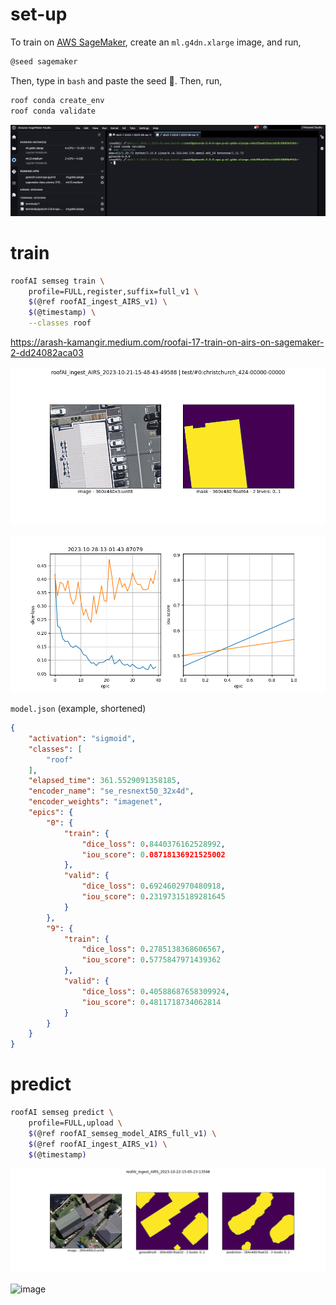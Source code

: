 # set-up

To train on [AWS SageMaker](https://aws.amazon.com/sagemaker/), create an `ml.g4dn.xlarge` image, and run,

```bash
@seed sagemaker
```

Then, type in `bash` and paste the seed 🌱. Then, run,

```bash
roof conda create_env
roof conda validate
```

![image](../../assets/sagemaker.jpg)

# train

```bash
roofAI semseg train \
    profile=FULL,register,suffix=full_v1 \
    $(@ref roofAI_ingest_AIRS_v1) \
    $(@timestamp) \
    --classes roof
```

https://arash-kamangir.medium.com/roofai-17-train-on-airs-on-sagemaker-2-dd24082aca03

![image](../../assets/christchurch_424-00000-00000.png)

![image](../../assets/train-summary.png)

`model.json` (example, shortened)
```json
{
    "activation": "sigmoid",
    "classes": [
        "roof"
    ],
    "elapsed_time": 361.5529091358185,
    "encoder_name": "se_resnext50_32x4d",
    "encoder_weights": "imagenet",
    "epics": {
        "0": {
            "train": {
                "dice_loss": 0.8440376162528992,
                "iou_score": 0.08718136921525002
            },
            "valid": {
                "dice_loss": 0.6924602970480918,
                "iou_score": 0.23197315189281645
            }
        },
        "9": {
            "train": {
                "dice_loss": 0.2785138368606567,
                "iou_score": 0.5775847971439362
            },
            "valid": {
                "dice_loss": 0.40588687658309924,
                "iou_score": 0.4811718734062814
            }
        }
    }
}
```


# predict

```bash
roofAI semseg predict \
    profile=FULL,upload \
    $(@ref roofAI_semseg_model_AIRS_full_v1) \
    $(@ref roofAI_ingest_AIRS_v1) \
    $(@timestamp)
```

![image](../../assets/predict-00000.png)

![image](https://kamangir-public.s3.ca-central-1.amazonaws.com/2023-10-28-16-28-36-88493-predict.gif)